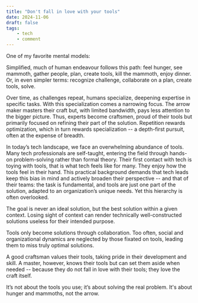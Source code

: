 ```yaml
---
title: "Don't fall in love with your tools"
date: 2024-11-06
draft: false
tags:
    - tech
    - comment
---
```

One of my favorite mental models:

Simplified, much of human endeavour follows this path: feel hunger, see mammoth, gather people, plan, create tools, kill the mammoth, enjoy dinner. Or, in even simpler terms: recognize challenge, collaborate on a plan, create tools, solve.

Over time, as challenges repeat, humans specialize, deepening expertise in specific tasks. With this specialization comes a narrowing focus. The arrow maker masters their craft but, with limited bandwidth, pays less attention to the bigger picture. Thus, experts become craftsmen, proud of their tools but primarily focused on refining their part of the solution. Repetition rewards optimization, which in turn rewards specialization -- a depth-first pursuit, often at the expense of breadth.

In today’s tech landscape, we face an overwhelming abundance of tools. Many tech professionals are self-taught, entering the field through hands-on problem-solving rather than formal theory. Their first contact with tech is toying with tools, that is what tech feels like for many. They enjoy how the tools feel in their hand. This practical background demands that tech leads keep this bias in mind and actively broaden their perspective -- and that of their teams: the task is fundamental, and tools are just one part of the solution, adapted to an organization’s unique needs. Yet this hierarchy is often overlooked.

The goal is never an ideal solution, but the best solution within a given context. Losing sight of context can render technically well-constructed solutions useless for their intended purpose.

Tools only become solutions through collaboration. Too often, social and organizational dynamics are neglected by those fixated on tools, leading them to miss truly optimal solutions.

A good craftsman values their tools, taking pride in their development and skill. A master, however, knows their tools but can set them aside when needed -- because they do not fall in love with their tools; they love the craft itself.

It’s not about the tools you use; it’s about solving the real problem. It's about hunger and mammoths, not the arrow.